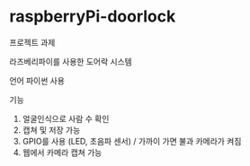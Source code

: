 # raspberryPi-doorlock
프로젝트 과제

라즈베리파이를 사용한 도어락 시스템

언어 파이썬 사용

기능
1. 얼굴인식으로 사람 수 확인
2. 캡쳐 및 저장 가능
3. GPIO를 사용 (LED, 초음파 센서) / 가까이 가면 불과 카메라가 켜짐
4. 웹에서 카메라 캡쳐 가능

